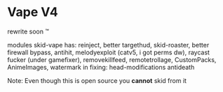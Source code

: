 # Vape V4
rewrite soon :tm:

modules skid-vape has:
reinject, better targethud, skid-roaster, better firewall bypass, antihit, melodyexploit (catv5, i got perms dw), raycast fucker (under gamefixer), removekillfeed, remotetrollage, CustomPacks, AnimeImages, watermark
in fixing:
head-modifications
antideath

Note: Even though this is open source you **cannot** skid from it
